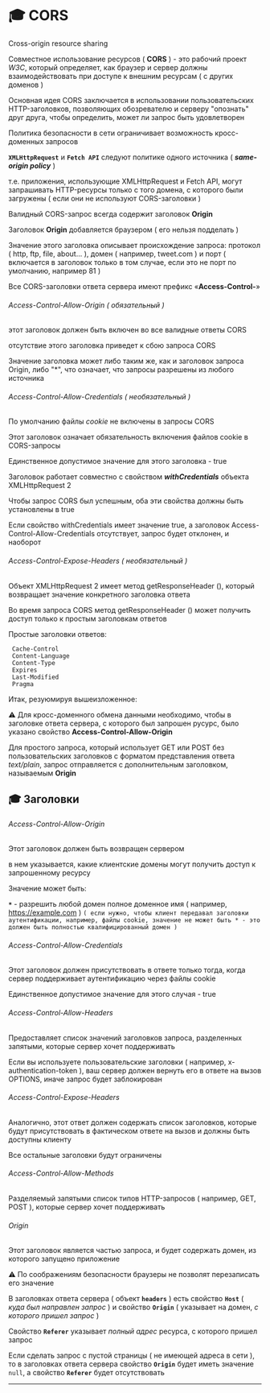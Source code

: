 # :mortar_board: CORS

Cross-origin resource sharing

Совместное использование ресурсов ( **CORS** ) - это рабочий проект _W3C_, который определяет, как браузер и сервер должны взаимодействовать при доступе к внешним ресурсам ( с других доменов )

Основная идея CORS заключается в использовании пользовательских HTTP-заголовков, позволяющих обозревателю и серверу "опознать" друг друга, чтобы определить, может ли запрос быть удовлетворен 

Политика безопасности в сети ограничивает возможность кросс-доменных запросов

**`XMLHttpRequest`** и **`Fetch API`** следуют политике одного источника ( **_same-origin policy_** )

т.е. приложения, использующие XMLHttpRequest и Fetch API, могут запрашивать HTTP-ресурсы только с того домена, 
с которого были загружены ( если они не используют CORS-заголовки )

Валидный CORS-запрос всегда содержит заголовок **Origin**

Заголовок **Origin** добавляется браузером ( его нельзя подделать )

Значение этого заголовка описывает происхождение запроса:
     протокол ( http, ftp, file, about...  ), 
     домен ( например, tweet.com ) 
     и порт ( включается в заголовок только в том случае, если это не порт по умолчанию, например 81 )

Все CORS-заголовки ответа сервера имеют префикс «**Access-Control-**»

###### Access-Control-Allow-Origin ( обязательный )
этот заголовок должен быть включен во все валидные ответы CORS

отсутствие этого заголовка приведет к сбою запроса CORS

Значение заголовка может либо таким же, как и заголовок запроса Origin, либо "*", что означает, что запросы разрешены из любого источника

###### Access-Control-Allow-Credentials ( необязательный )
По умолчанию файлы _cookie_ не включены в запросы CORS

Этот заголовок означает обязательность включения файлов cookie в CORS-запросы

Единственное допустимое значение для этого заголовка - true

Заголовок работает совместно с свойством **_withCredentials_** объекта XMLHttpRequest 2

Чтобы запрос CORS был успешным, оба эти свойства должны быть установлены в true

Если свойство withCredentials имеет значение true, а заголовок Access-Control-Allow-Credentials отсутствует, 
запрос будет отклонен, и наоборот

###### Access-Control-Expose-Headers ( необязательный )
Объект XMLHttpRequest 2 имеет метод getResponseHeader (), который возвращает значение конкретного заголовка ответа

Во время запроса CORS метод getResponseHeader () может получить доступ только к простым заголовкам ответов

Простые заголовки ответов:

     Cache-Control
     Content-Language
     Content-Type
     Expires
     Last-Modified
     Pragma

Итак, резуюмируя вышеизложенное:

:warning: Для кросс-доменного обмена данными необходимо, чтобы в заголовке ответа сервера, с которого был запрошен русурс, 
было указано свойство **Access-Control-Allow-Origin** 

Для простого запроса, который использует GET или POST без пользовательских заголовков с форматом представления ответа  _text/plain_, запрос отправляется с дополнительным заголовком, называемым **Origin**

## :mortar_board: Заголовки

###### Access-Control-Allow-Origin

Этот заголовок должен быть возвращен сервером

в нем указывается, какие клиентские домены могут получить доступ к запрошенному ресурсу

Значение может быть:

**`*`** - разрешить любой домен
полное доменное имя ( например, https://example.com )
`( если нужно, чтобы клиент передавал заголовки аутентификации, например, файлы cookie, значение не может быть * - это должен быть полностью квалифицированный домен )`

###### Access-Control-Allow-Credentials

Этот заголовок должен присутствовать в ответе только тогда, когда сервер поддерживает аутентификацию через файлы cookie

Единственное допустимое значение для этого случая - true

###### Access-Control-Allow-Headers

Предоставляет список значений заголовков запроса, разделенных запятыми, которые сервер хочет поддерживать

Если вы используете пользовательские заголовки ( например, x-authentication-token ), ваш сервер должен вернуть его в ответе на вызов OPTIONS, иначе запрос будет заблокирован

###### Access-Control-Expose-Headers

Аналогично, этот ответ должен содержать список заголовков, которые будут присутствовать в фактическом ответе на вызов и должны быть доступны клиенту

Все остальные заголовки будут ограничены

###### Access-Control-Allow-Methods

Разделяемый запятыми список типов HTTP-запросов ( например, GET, POST ), которые сервер хочет поддерживать

###### Origin

Этот заголовок является частью запроса, и будет содержать домен, из которого запущено приложение

:warning: По соображениям безопасности браузеры не позволят перезаписать его значение

В заголовках ответа сервера ( объект **`headers`** ) есть свойство **`Host`** ( *куда был направлен запрос* ) и свойство **`Origin`** ( указывает на домен, *с которого пришел запрос* )

Свойство **`Referer`** указывает *полный адрес* ресурса, с которого пришел запрос

Если сделать запрос с пустой страницы ( не имеющей адреса в сети ), то в заголовках ответа сервера свойство **`Origin`** будет иметь значение `null`, а свойство **`Referer`**  будет отсутствовать

***
[](https://www.html5rocks.com/en/tutorials/cors/)